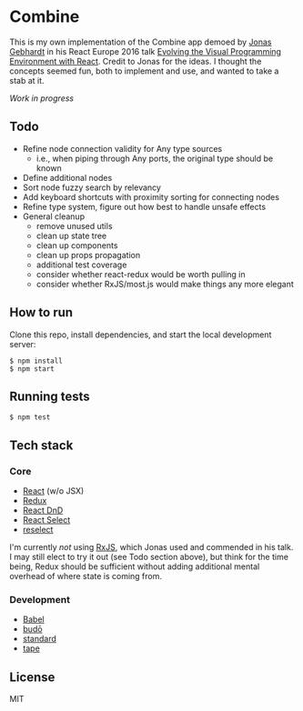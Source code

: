 # Combine

This is my own implementation of the Combine app demoed by
[Jonas Gebhardt](https://twitter.com/jonasgebhardt) in his React Europe 2016
talk [Evolving the Visual Programming Environment with React](https://www.youtube.com/watch?v=WjJdaDXN5Vs).
Credit to Jonas for the ideas. I thought the concepts seemed fun, both to
implement and use, and wanted to take a stab at it.

_Work in progress_

## Todo

- Refine node connection validity for Any type sources
  - i.e., when piping through Any ports, the original type should be known
- Define additional nodes
- Sort node fuzzy search by relevancy
- Add keyboard shortcuts with proximity sorting for connecting nodes
- Refine type system, figure out how best to handle unsafe effects
- General cleanup
  - remove unused utils
  - clean up state tree
  - clean up components
  - clean up props propagation
  - additional test coverage
  - consider whether react-redux would be worth pulling in
  - consider whether RxJS/most.js would make things any more elegant

## How to run

Clone this repo, install dependencies, and start the local development server:

    $ npm install
    $ npm start

## Running tests

    $ npm test

## Tech stack

### Core

- [React](https://facebook.github.io/react/) (w/o JSX)
- [Redux](http://redux.js.org/)
- [React DnD](http://react-dnd.github.io/react-dnd/)
- [React Select](http://jedwatson.github.io/react-select/)
- [reselect](https://github.com/reactjs/reselect)

I'm currently *not* using [RxJS](http://reactivex.io/rxjs/), which Jonas
used and commended in his talk. I may still elect to try it out (see Todo
section above), but think for the time being, Redux should be sufficient
without adding additional mental overhead of where state is coming from.

### Development

- [Babel](https://babeljs.io/)
- [budō](https://github.com/mattdesl/budo)
- [standard](https://standardjs.com/)
- [tape](https://github.com/substack/tape)

## License

MIT
